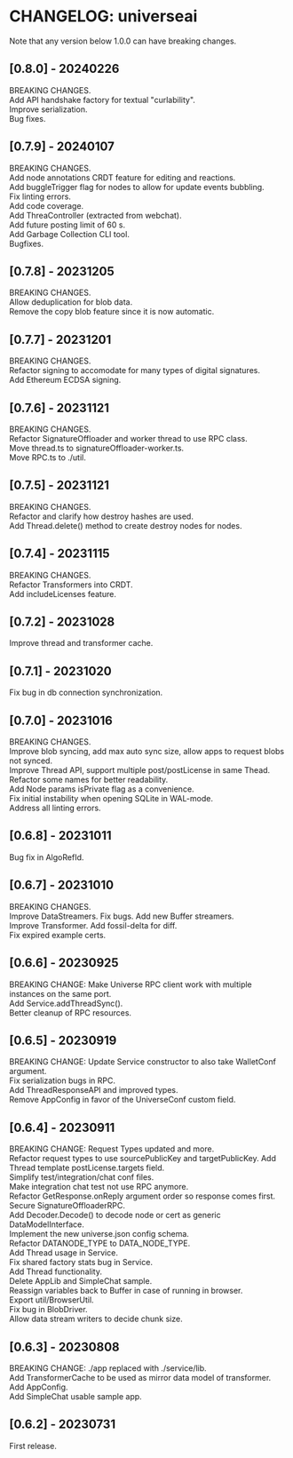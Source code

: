 # CHANGELOG: universeai

Note that any version below 1.0.0 can have breaking changes.  

## [0.8.0] - 20240226
BREAKING CHANGES.  
Add API handshake factory for textual "curlability".  
Improve serialization.  
Bug fixes.  

## [0.7.9] - 20240107
BREAKING CHANGES.  
Add node annotations CRDT feature for editing and reactions.  
Add buggleTrigger flag for nodes to allow for update events bubbling.  
Fix linting errors.  
Add code coverage.  
Add ThreaController (extracted from webchat).  
Add future posting limit of 60 s.  
Add Garbage Collection CLI tool.  
Bugfixes.  

## [0.7.8] - 20231205
BREAKING CHANGES.  
Allow deduplication for blob data.  
Remove the copy blob feature since it is now automatic.  

## [0.7.7] - 20231201
BREAKING CHANGES.  
Refactor signing to accomodate for many types of digital signatures.  
Add Ethereum ECDSA signing.  

## [0.7.6] - 20231121
BREAKING CHANGES.  
Refactor SignatureOffloader and worker thread to use RPC class.  
Move thread.ts to signatureOffloader-worker.ts.  
Move RPC.ts to ./util.  

## [0.7.5] - 20231121
BREAKING CHANGES.  
Refactor and clarify how destroy hashes are used.  
Add Thread.delete() method to create destroy nodes for nodes.  

## [0.7.4] - 20231115
BREAKING CHANGES.  
Refactor Transformers into CRDT.  
Add includeLicenses feature.  

## [0.7.2] - 20231028
Improve thread and transformer cache.  

## [0.7.1] - 20231020
Fix bug in db connection synchronization.  

## [0.7.0] - 20231016
BREAKING CHANGES.  
Improve blob syncing, add max auto sync size, allow apps to request blobs not synced.  
Improve Thread API, support multiple post/postLicense in same Thead.  
Refactor some names for better readability.  
Add Node params isPrivate flag as a convenience.  
Fix initial instability when opening SQLite in WAL-mode.  
Address all linting errors.  

## [0.6.8] - 20231011
Bug fix in AlgoRefId.  

## [0.6.7] - 20231010
BREAKING CHANGES.  
Improve DataStreamers. Fix bugs. Add new Buffer streamers.  
Improve Transformer. Add fossil-delta for diff.  
Fix expired example certs.  

## [0.6.6] - 20230925

BREAKING CHANGE: Make Universe RPC client work with multiple instances on the same port.  
Add Service.addThreadSync().  
Better cleanup of RPC resources.  

## [0.6.5] - 20230919
BREAKING CHANGE: Update Service constructor to also take WalletConf argument.  
Fix serialization bugs in RPC.  
Add ThreadResponseAPI and improved types.  
Remove AppConfig in favor of the UniverseConf custom field.  

## [0.6.4] - 20230911
BREAKING CHANGE: Request Types updated and more.  
Refactor request types to use sourcePublicKey and targetPublicKey.
Add Thread template postLicense.targets field.  
Simplify test/integration/chat conf files.  
Make integration chat test not use RPC anymore.  
Refactor GetResponse.onReply argument order so response comes first.  
Secure SignatureOffloaderRPC.  
Add Decoder.Decode() to decode node or cert as generic DataModelInterface.  
Implement the new universe.json config schema.  
Refactor DATANODE\_TYPE to DATA\_NODE\_TYPE.  
Add Thread usage in Service.  
Fix shared factory stats bug in Service.  
Add Thread functionality.  
Delete AppLib and SimpleChat sample.  
Reassign variables back to Buffer in case of running in browser.  
Export util/BrowserUtil.  
Fix bug in BlobDriver.  
Allow data stream writers to decide chunk size.  

## [0.6.3] - 20230808
BREAKING CHANGE: ./app replaced with ./service/lib.  
Add TransformerCache to be used as mirror data model of transformer.  
Add AppConfig.  
Add SimpleChat usable sample app.  

## [0.6.2] - 20230731
First release.  
